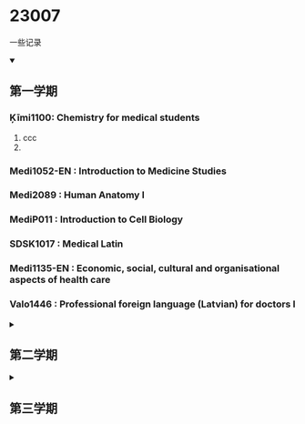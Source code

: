 # 23007
一些记录


<!--
  <<< Author notes: Step 2 >>>
  --
-->

<details id=2 open>
<summary><h2> 第一学期 </h2></summary>

### Ķīmi1100: Chemistry for medical students

1. ccc
2. 
  
  
### Medi1052-EN : Introduction to Medicine Studies

### Medi2089 : Human Anatomy I

### MediP011 : Introduction to Cell Biology

### SDSK1017 : Medical Latin

### Medi1135-EN : Economic, social, cultural and organisational aspects of health care

### Valo1446 : Professional foreign language (Latvian) for doctors I

</details>

<details id=3><summary><h2> 第二学期 </h2></summary>

</details>



<details id=3><summary><h2> 第三学期 </h2></summary>



1. xx[Notes](x)

-->
---

&copy; 2022 pe1l1nl1 &bull; [Code of Conduct](https://www.contributor-covenant.org/version/2/1/code_of_conduct/code_of_conduct.md) &bull; [CC-BY-4.0 License](https://creativecommons.org/licenses/by/4.0/legalcode)
